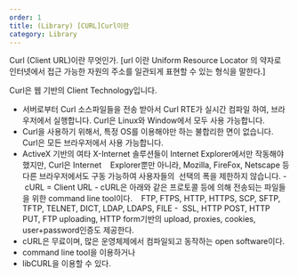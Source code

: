 ```yaml
---
order: 1
title: (Library) [CURL]Curl이란
category: Library
---
```


Curl (Client URL)이란 무엇인가. [url 이란 Uniform Resource Locator 의 약자로 인터넷에서 접근 가능한 자원의 주소를 일관되게 표현할 수 있는 형식을 말한다.]

Curl은 웹 기반의 Client Technology입니다.
- 서버로부터 Curl 소스파일들을 전송 받아서 Curl RTE가 실시간 컴파일 하여, 브라우저에서 실행합니다.
Curl은 Linux와 Window에서 모두 사용 가능합니다.
- Curl을 사용하기 위해서, 특정 OS를 이용해야만 하는 불합리한 면이 없습니다.
Curl은 모든 브라우저에서 사용 가능합니다.
- ActiveX 기반의 여타 X-Internet 솔루션들이 Internet Explorer에서만 작동해야 했지만, Curl은 Internet   
Explorer뿐만 아니라, Mozilla, FireFox, Netscape 등 다른 브라우저에서도 구동 가능하여 사용자들의 
선택의 폭을 제한하지 않습니다.
- cURL = Client URL
- cURL은 아래와 같은 프로토콜 등에 의해 전송되는 파일들을 위한 command line tool이다.
   FTP, FTPS, HTTP, HTTPS, SCP, SFTP, TFTP, TELNET, DICT, LDAP, LDAPS, FILE
-  SSL, HTTP POST, HTTP PUT, FTP uploading, HTTP form기반의 upload, proxies, cookies, user+password인증도 제공한다.
- cURL은 무료이며, 많은 운영체제에서 컴파일되고 동작하는 open software이다. 
- command line tool을 이용하거나 
- libCURL을 이용할 수 있다.
